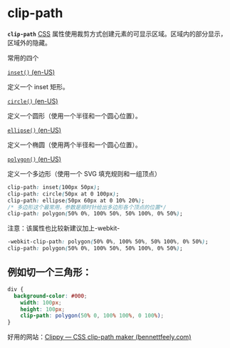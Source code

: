 # clip-path

**`clip-path`** [CSS](https://developer.mozilla.org/zh-CN/docs/Web/CSS) 属性使用裁剪方式创建元素的可显示区域。区域内的部分显示，区域外的隐藏。

常用的四个

[`inset()` (en-US)](https://developer.mozilla.org/en-US/docs/Web/CSS/basic-shape/inset)

定义一个 inset 矩形。

[`circle()` (en-US)](https://developer.mozilla.org/en-US/docs/Web/CSS/basic-shape/circle)

定义一个圆形（使用一个半径和一个圆心位置）。

[`ellipse()` (en-US)](https://developer.mozilla.org/en-US/docs/Web/CSS/basic-shape/ellipse)

定义一个椭圆（使用两个半径和一个圆心位置）。

[`polygon()` (en-US)](https://developer.mozilla.org/en-US/docs/Web/CSS/basic-shape/polygon)

定义一个多边形（使用一个 SVG 填充规则和一组顶点）

```css
clip-path: inset(100px 50px);
clip-path: circle(50px at 0 100px);
clip-path: ellipse(50px 60px at 0 10% 20%);
/* 多边形这个最常用，参数是顺时针给出多边形各个顶点的位置*/
clip-path: polygon(50% 0%, 100% 50%, 50% 100%, 0% 50%);
```

注意：该属性也比较新建议加上-webkit-

```css
-webkit-clip-path: polygon(50% 0%, 100% 50%, 50% 100%, 0% 50%);
clip-path: polygon(50% 0%, 100% 50%, 50% 100%, 0% 50%);
```



## 例如切一个三角形：

```css
div {
  background-color: #000;
	width: 100px;
	height: 100px;
	clip-path: polygon(50% 0, 100% 100%, 0 100%);
}
```



好用的网站：[Clippy — CSS clip-path maker (bennettfeely.com)](https://bennettfeely.com/clippy/)